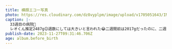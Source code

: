 ```yaml
---
title: 横顔エコー写真
photo: https://res.cloudinary.com/dz8vyplpm/image/upload/v1705051643/IMG_8019_dz0bwx.jpg
caption: |-
  33週目の病院🏥
  レオくん推定2487g😊週数にしては大きいと言われた😂二週間前は2017gだったのに、二週間で470gも増えてる！
publish-date: 2023-11-27T09:31:46.706Z
age: album.before_birth
---
```

